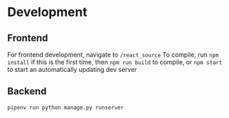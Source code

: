 # Development
## Frontend
For frontend development, navigate to `/react_source`
To compile, run `npm install` if this is the first time, then `npm run build` to compile, or `npm start` to start an automatically updating dev server

## Backend
`pipenv run python manage.py runserver`
